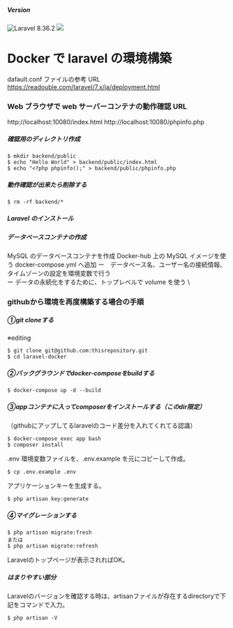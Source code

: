 ##### Version

![Laravel 8.36.2](https://img.shields.io/badge/Laravel-8.x-red)
<img src="https://img.shields.io/badge/-Docker-EEE.svg?logo=docker&style=flat">

# Docker で laravel の環境構築


dafault.conf ファイルの参考 URL
https://readouble.com/laravel/7.x/ja/deployment.html

### Web ブラウザで web サーバーコンテナの動作確認 URL

http://localhost:10080/index.html
http://localhost:10080/phpinfo.php

##### 確認用のディレクトリ作成

```
$ mkdir backend/public
$ echo "Hello World" > backend/public/index.html
$ echo "<?php phpinfo();" > backend/public/phpinfo.php

```

##### 動作確認が出来たら削除する

```
$ rm -rf backend/*

```

##### Laravel のインストール

##### データベースコンテナの作成

MySQL のデータベースコンテナを作成
Docker-hub 上の MySQL イメージを使う
docker-compose.yml へ追加
ー　データベース名、ユーザー名の接続情報、タイムゾーンの設定を環境変数で行う \
ー データの永続化をするために、トップレベルで volume を使う \

### githubから環境を再度構築する場合の手順

##### ①git cloneする

※editing
```
$ git clone git@github.com:thisrepository.git
$ cd laravel-docker
```


##### ②バックグラウンドでdocker-composeをbuildする

```
$ docker-compose up -d --build
```



##### ③appコンテナに入ってcomposerをインストールする（このdir限定）
（githubにアップしてるlaravelのコード差分を入れてくれてる認識）

```
$ docker-compose exec app bash
$ composer install
```

.env 環境変数ファイルを、.env.example を元にコピーして作成。

```
$ cp .env.example .env
```

アプリケーションキーを生成する。

```
$ php artisan key:generate
```


##### ④マイグレーションする

```
$ php artisan migrate:fresh
または
$ php artisan migrate:refresh
```

Laravelのトップページが表示されればOK。


##### はまりやすい部分

Laravelのバージョンを確認する時は、artisanファイルが存在するdirectoryで下記をコマンドで入力。

```
$ php artisan -V
```

